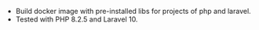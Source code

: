 - Build docker image with pre-installed libs for projects of php and laravel.
- Tested with PHP 8.2.5 and Laravel 10.